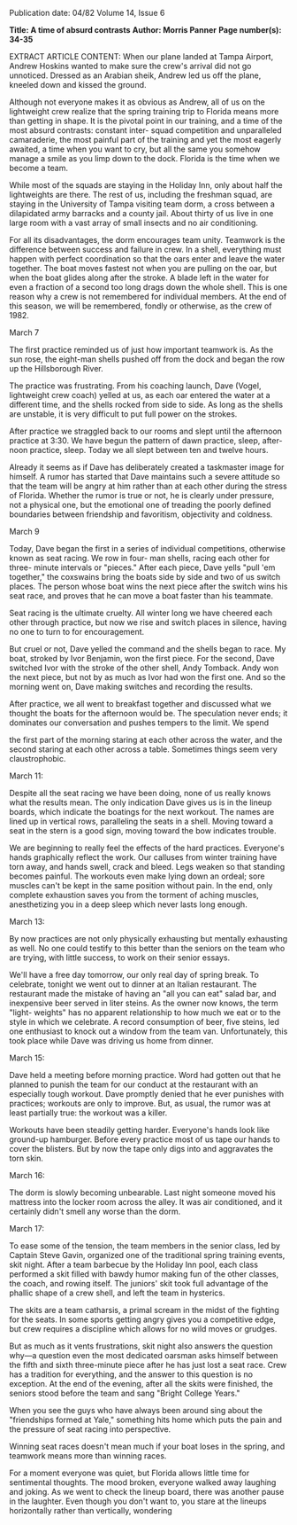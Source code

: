 Publication date: 04/82
Volume 14, Issue 6

**Title: A time of absurd contrasts**
**Author: Morris Panner**
**Page number(s): 34-35**

EXTRACT ARTICLE CONTENT:
When our plane landed at Tampa Airport, Andrew Hoskins wanted to make 
sure the crew's arrival did not go unnoticed. Dressed as an Arabian sheik, 
Andrew led us off the plane, kneeled 
down and kissed the ground. 

Although not everyone makes it as 
obvious as Andrew, all of us on the 
lightweight crew realize that the spring 
training trip to Florida means more 
than getting in shape. It is the pivotal 
point in our training, and a time of the 
most absurd contrasts: constant inter-
squad competition and unparalleled 
camaraderie, the most painful part of 
the training and yet the most eagerly 
awaited, a time when you want to cry, 
but all the same you somehow manage 
a smile as you limp down to the dock. 
Florida is the time when we become 
a team. 

While most of the squads are staying 
in the Holiday Inn, only about half the 
lightweights are there. The rest of us, 
including the freshman squad, are 
staying in the University of Tampa 
visiting team dorm, a cross between a 
dilapidated army barracks and a county 
jail. About thirty of us live in one 
large room with a vast array of small 
insects and no air conditioning. 

For all its disadvantages, the dorm 
encourages team unity. Teamwork is 
the difference between success and failure 
in crew. In a shell, everything must 
happen with perfect coordination so 
that the oars enter and leave the water 
together. The boat moves fastest not 
when you are pulling on the oar, but 
when the boat glides along after the 
stroke. A blade left in the water for 
even a fraction of a second too long 
drags down the whole shell. This is one 
reason why a crew is not remembered 
for individual members. At the end of 
this season, we will be remembered, 
fondly or otherwise, as the crew of 
1982. 

March 7 

The first practice reminded us of just 
how important teamwork is. As the 
sun rose, the eight-man shells pushed 
off from the dock and began the row up 
the Hillsborough River. 

The practice was frustrating. From 
his coaching launch, Dave (Vogel, 
lightweight crew coach) yelled at us, as 
each oar entered the water at a different 
time, and the shells rocked from 
side to side. As long as the shells are 
unstable, it is very difficult to put full 
power on the strokes. 

After practice we straggled back to 
our rooms and slept until the afternoon 
practice at 3:30. We have begun the 
pattern of dawn practice, sleep, after-
noon practice, sleep. Today we all 
slept between ten and twelve hours. 

Already it seems as if Dave has 
deliberately created a taskmaster image 
for himself. A rumor has started that 
Dave maintains such a severe attitude 
so that the team will be angry at him 
rather than at each other during the 
stress of Florida. Whether the rumor is 
true or not, he is clearly under pressure, 
not a physical one, but the emotional 
one of treading the poorly defined 
boundaries between friendship and 
favoritism, objectivity and coldness. 

March 9 

Today, Dave began the first in a series 
of individual competitions, otherwise 
known as seat racing. We row in four-
man shells, racing each other for three-
minute intervals or "pieces." After 
each piece, Dave yells "pull 'em together," 
the coxswains bring the boats 
side by side and two of us switch places. 
The person whose boat wins the next 
piece after the switch wins his seat 
race, and proves that he can move a 
boat faster than his teammate. 

Seat racing is the ultimate cruelty. 
All winter long we have cheered each 
other through practice, but now we 
rise and switch places in silence, having 
no one to turn to for encouragement. 

But cruel or not, Dave yelled the 
command and the shells began to race. 
My boat, stroked by Ivor Benjamin, 
won the first piece. For the second, 
Dave switched Ivor with the stroke of 
the other shell, Andy Tomback. Andy 
won the next piece, but not by as much 
as Ivor had won the first one. And so 
the morning went on, Dave making 
switches and recording the results. 

After practice, we all went to breakfast 
together and discussed what we 
thought the boats for the afternoon 
would be. The speculation never ends; 
it dominates our conversation and 
pushes tempers to the limit. We spend 


the first part of the morning staring at 
each other across the water, and the second 
staring at each other across a 
table. Sometimes things seem very 
claustrophobic. 

March 11: 

Despite all the seat racing we have 
been doing, none of us really knows 
what the results mean. The only indication 
Dave gives us is in the lineup 
boards, which indicate the boatings for 
the next workout. The names are lined 
up in vertical rows, paralleling the 
seats in a shell. Moving toward a seat 
in the stern is a good sign, moving 
toward the bow indicates trouble. 

We are beginning to really feel the 
effects of the hard 
practices. 
Everyone's hands graphically reflect 
the work. Our calluses from winter 
training have torn away, and hands 
swell, crack and bleed. Legs weaken so 
that standing becomes painful. The 
workouts even make lying down an 
ordeal; sore muscles can't be kept in 
the same position without pain. In the 
end, only complete exhaustion saves 
you from 
the torment of aching 
muscles, anesthetizing you in a deep 
sleep which never lasts long enough. 

March 13: 

By now practices are not only physically 
exhausting but mentally exhausting 
as well. No one could testify to this better 
than the seniors on the team who 
are trying, with little success, to work 
on their senior essays. 

We'll have a free day tomorrow, our 
only real day of spring break. To 
celebrate, tonight we went out to dinner 
at an Italian restaurant. The 
restaurant made the mistake of having 
an "all you can eat" salad bar, and 
inexpensive beer served in liter steins. As 
the owner now knows, the term "light-
weights" has no apparent relationship 
to how much we eat or to the style in 
which we celebrate. A record consumption 
of beer, five steins, led one 
enthusiast to knock out a window from 
the team van. Unfortunately, this took 
place while Dave was driving us home 
from dinner. 

March 15: 

Dave held a meeting before morning 
practice. Word had gotten out that he 
planned to punish the team for our 
conduct at the restaurant with an 
especially 
tough 
workout. 
Dave 
promptly denied that he ever punishes 
with practices; workouts are only to improve. 
But, as usual, the rumor was at 
least partially true: the workout was a 
killer. 

Workouts have been steadily getting 
harder. Everyone's hands look like 
ground-up hamburger. Before every 
practice most of us tape our hands to 
cover the blisters. But by now the tape 
only digs into and aggravates the torn 
skin. 

March 16: 

The dorm is slowly becoming unbearable. 
Last night someone moved his 
mattress into the locker room across 
the alley. It was air conditioned, and it 
certainly didn't smell any worse than 
the dorm. 

March 17: 

To ease some of the tension, the team 
members in the senior class, led by 
Captain Steve Gavin, organized one of 
the traditional spring training events, 
skit night. After a team barbecue by 
the Holiday Inn pool, each class performed 
a skit filled with bawdy humor 
making fun of the other classes, the 
coach, and rowing itself. The juniors' 
skit took full advantage of the phallic 
shape of a crew shell, and left the team 
in hysterics. 

The skits are a team catharsis, a 
primal scream in the midst of the 
fighting for the seats. In some sports 
getting angry gives you a competitive 
edge, but crew requires a discipline 
which allows for no wild moves or 
grudges. 

But as much as it vents frustrations, 
skit night also answers the question 
why—a question even the most dedicated 
oarsman asks himself between 
the fifth and sixth three-minute piece 
after he has just lost a seat race. Crew 
has a tradition for everything, and the 
answer to this question is no exception. 
At the end of the evening, after all the 
skits were finished, the seniors stood 
before the team and sang "Bright College 
Years." 

When you see the guys who have 
always been around sing about the 
"friendships formed at Yale," something 
hits home which puts the pain 
and the pressure of seat racing into 
perspective. 

Winning seat 
races 
doesn't mean much if your boat loses 
in the spring, and teamwork means 
more than winning races. 

For a moment everyone was quiet, 
but Florida allows little time for sentimental 
thoughts. The mood broken, 
everyone walked away laughing and 
joking. As we went to check the lineup 
board, there was another pause in the 
laughter. Even though you don't want 
to, you stare at the lineups horizontally 
rather than 
vertically, 
wondering